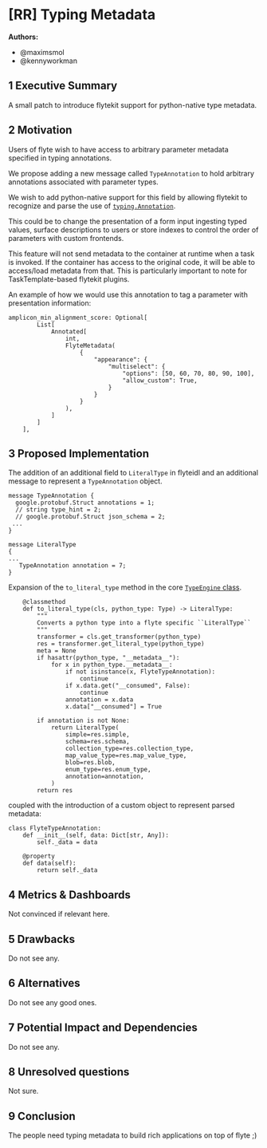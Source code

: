 # [RR] Typing Metadata

**Authors:**

- @maximsmol
- @kennyworkman

## 1 Executive Summary

A small patch to introduce flytekit support for python-native type metadata.

## 2 Motivation

Users of flyte wish to have access to arbitrary parameter metadata specified in
typing annotations.

We propose adding a new message called `TypeAnnotation` to hold arbitrary annotations
associated with parameter types.

We wish to add python-native support for this field by allowing flytekit to
recognize and parse the use of
[`typing.Annotation`](https://docs.python.org/3/library/typing.html#typing.Annotated).

This could be to change the presentation of a form input ingesting typed values,
surface descriptions to users or store indexes to control the order of
parameters with custom frontends.

This feature will not send metadata to the container at runtime when a task is
invoked.  If the container has access to the original code, it will be able to
access/load metadata from that. This is particularly important to note for
TaskTemplate-based flytekit plugins.

An example of how we would use this annotation to tag a parameter with
presentation information:


```
amplicon_min_alignment_score: Optional[
        List[
            Annotated[
                int,
                FlyteMetadata(
                    {
                        "appearance": {
                            "multiselect": {
                                "options": [50, 60, 70, 80, 90, 100],
                                "allow_custom": True,
                            }
                        }
                    }
                ),
            ]
        ]
    ],
```

## 3 Proposed Implementation

The addition of an additional field to `LiteralType` in flyteidl and an additional
message to represent a `TypeAnnotation` object.

```
message TypeAnnotation {
  google.protobuf.Struct annotations = 1;
  // string type_hint = 2;
  // google.protobuf.Struct json_schema = 2;
 ...
}

message LiteralType 
{
...
   TypeAnnotation annotation = 7;
}
```

Expansion of the `to_literal_type` method in the core [`TypeEngine`
class](https://github.com/flyteorg/flytekit/blob/master/flytekit/core/type_engine.py#L341).

```
    @classmethod
    def to_literal_type(cls, python_type: Type) -> LiteralType:
        """
        Converts a python type into a flyte specific ``LiteralType``
        """
        transformer = cls.get_transformer(python_type)
        res = transformer.get_literal_type(python_type)
        meta = None
        if hasattr(python_type, "__metadata__"):
            for x in python_type.__metadata__:
                if not isinstance(x, FlyteTypeAnnotation):
                    continue
                if x.data.get("__consumed", False):
                    continue
                annotation = x.data
                x.data["__consumed"] = True

        if annotation is not None:
            return LiteralType(
                simple=res.simple,
                schema=res.schema,
                collection_type=res.collection_type,
                map_value_type=res.map_value_type,
                blob=res.blob,
                enum_type=res.enum_type,
                annotation=annotation,
            )
        return res
```

coupled with the introduction of a custom object to represent parsed metadata:

```
class FlyteTypeAnnotation:
    def __init__(self, data: Dict[str, Any]):
        self._data = data

    @property
    def data(self):
        return self._data
```

## 4 Metrics & Dashboards

Not convinced if relevant here.

## 5 Drawbacks

Do not see any.

## 6 Alternatives

Do not see any good ones.

## 7 Potential Impact and Dependencies

Do not see any.

## 8 Unresolved questions

Not sure.

## 9 Conclusion

The people need typing metadata to build rich applications on top of flyte ;)
